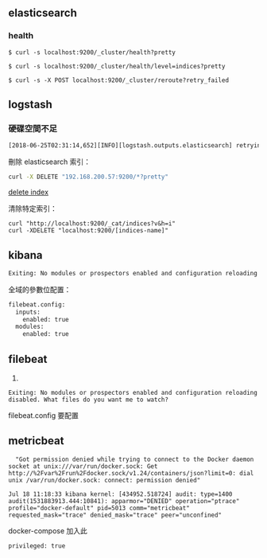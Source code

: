 ## elasticsearch

### health

```
$ curl -s localhost:9200/_cluster/health?pretty
```

```
$ curl -s localhost:9200/_cluster/health/level=indices?pretty
```

```
$ curl -s -X POST localhost:9200/_cluster/reroute?retry_failed
```

## logstash

### 硬碟空間不足

```bash
[2018-06-25T02:31:14,652][INFO][logstash.outputs.elasticsearch] retrying failed action with response code: 403 ({"type"=>"cluster_block_exception", "reason"=>"blocked by: [FORBIDDEN/12/index read-only / allow delete (api)];"})
```

刪除 elasticsearch 索引：

```bash
curl -X DELETE "192.168.200.57:9200/*?pretty"
```

[delete index](https://www.elastic.co/guide/cn/elasticsearch/guide/current/_deleting_an_index.html)

清除特定索引：

```
curl "http://localhost:9200/_cat/indices?v&h=i"
curl -XDELETE "localhost:9200/[indices-name]"
```

## kibana

```bash
Exiting: No modules or prospectors enabled and configuration reloading disabled. What files do you want me to watch?
```

全域的參數位配置：

```bash
filebeat.config:
  inputs:
    enabled: true
  modules:
    enabled: true
```

## filebeat

1. 

```shell=
Exiting: No modules or prospectors enabled and configuration reloading disabled. What files do you want me to watch?
```
filebeat.config 要配置

## metricbeat

```shell=
  "Got permission denied while trying to connect to the Docker daemon socket at unix:///var/run/docker.sock: Get http://%2Fvar%2Frun%2Fdocker.sock/v1.24/containers/json?limit=0: dial unix /var/run/docker.sock: connect: permission denied"
```

```shell=
Jul 18 11:18:33 kibana kernel: [434952.518724] audit: type=1400 audit(1531883913.444:10841): apparmor="DENIED" operation="ptrace" profile="docker-default" pid=5013 comm="metricbeat" requested_mask="trace" denied_mask="trace" peer="unconfined"
```
docker-compose 加入此
```shell=
privileged: true
```
